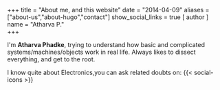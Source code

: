 +++
title = "About me, and this website"
date = "2014-04-09"
aliases = ["about-us","about-hugo","contact"]
show_social_links = true
[ author ]
  name = "Atharva P."  
+++

I'm **Atharva Phadke**, trying to understand how basic and complicated systems/machines/objects work in real life. Always likes to dissect everything, and get to the root. 

I know quite about Electronics,you can ask related doubts on:  {{< social-icons >}}